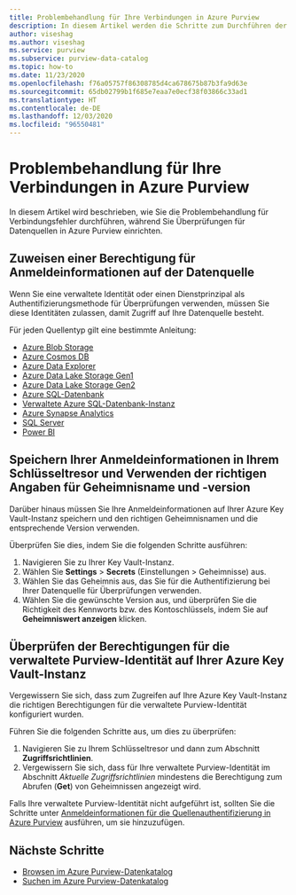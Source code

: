 ```yaml
---
title: Problembehandlung für Ihre Verbindungen in Azure Purview
description: In diesem Artikel werden die Schritte zum Durchführen der Problembehandlung für Ihre Verbindungen in Azure Purview beschrieben.
author: viseshag
ms.author: viseshag
ms.service: purview
ms.subservice: purview-data-catalog
ms.topic: how-to
ms.date: 11/23/2020
ms.openlocfilehash: f76a05757f86308785d4ca678675b87b3fa9d63e
ms.sourcegitcommit: 65db02799b1f685e7eaa7e0ecf38f03866c33ad1
ms.translationtype: HT
ms.contentlocale: de-DE
ms.lasthandoff: 12/03/2020
ms.locfileid: "96550481"
---
```

# <a name="troubleshoot-your-connections-in-azure-purview"></a>Problembehandlung für Ihre Verbindungen in Azure Purview

In diesem Artikel wird beschrieben, wie Sie die Problembehandlung für Verbindungsfehler durchführen, während Sie Überprüfungen für Datenquellen in Azure Purview einrichten.

## <a name="permission-the-credential-on-the-data-source"></a>Zuweisen einer Berechtigung für Anmeldeinformationen auf der Datenquelle

Wenn Sie eine verwaltete Identität oder einen Dienstprinzipal als Authentifizierungsmethode für Überprüfungen verwenden, müssen Sie diese Identitäten zulassen, damit Zugriff auf Ihre Datenquelle besteht.

Für jeden Quellentyp gilt eine bestimmte Anleitung:

- [Azure Blob Storage](register-scan-azure-blob-storage-source.md#setting-up-authentication-for-a-scan)
- [Azure Cosmos DB](register-scan-azure-cosmos-database.md#setting-up-authentication-for-a-scan)
- [Azure Data Explorer](register-scan-azure-data-explorer.md#setting-up-authentication-for-a-scan)
- [Azure Data Lake Storage Gen1](register-scan-adls-gen1.md#setting-up-authentication-for-a-scan)
- [Azure Data Lake Storage Gen2](register-scan-adls-gen2.md#setting-up-authentication-for-a-scan)
- [Azure SQL-Datenbank](register-scan-azure-sql-database.md)
- [Verwaltete Azure SQL-Datenbank-Instanz](register-scan-azure-sql-database-managed-instance.md#setting-up-authentication-for-a-scan)
- [Azure Synapse Analytics](register-scan-azure-synapse-analytics.md#setting-up-authentication-for-a-scan)
- [SQL Server](register-scan-on-premises-sql-server.md#setting-up-authentication-for-a-scan)
- [Power BI](register-scan-power-bi-tenant.md)

## <a name="storing-your-credential-in-your-key-vault-and-using-the-right-secret-name-and-version"></a>Speichern Ihrer Anmeldeinformationen in Ihrem Schlüsseltresor und Verwenden der richtigen Angaben für Geheimnisname und -version

Darüber hinaus müssen Sie Ihre Anmeldeinformationen auf Ihrer Azure Key Vault-Instanz speichern und den richtigen Geheimnisnamen und die entsprechende Version verwenden.

Überprüfen Sie dies, indem Sie die folgenden Schritte ausführen:

1. Navigieren Sie zu Ihrer Key Vault-Instanz.
1. Wählen Sie **Settings** > **Secrets** (Einstellungen > Geheimnisse) aus.
1. Wählen Sie das Geheimnis aus, das Sie für die Authentifizierung bei Ihrer Datenquelle für Überprüfungen verwenden.
1. Wählen Sie die gewünschte Version aus, und überprüfen Sie die Richtigkeit des Kennworts bzw. des Kontoschlüssels, indem Sie auf **Geheimniswert anzeigen** klicken. 

## <a name="verify-permissions-for-the-purview-managed-identity-on-your-azure-key-vault"></a>Überprüfen der Berechtigungen für die verwaltete Purview-Identität auf Ihrer Azure Key Vault-Instanz

Vergewissern Sie sich, dass zum Zugreifen auf Ihre Azure Key Vault-Instanz die richtigen Berechtigungen für die verwaltete Purview-Identität konfiguriert wurden.

Führen Sie die folgenden Schritte aus, um dies zu überprüfen:

1. Navigieren Sie zu Ihrem Schlüsseltresor und dann zum Abschnitt **Zugriffsrichtlinien**.
1. Vergewissern Sie sich, dass für Ihre verwaltete Purview-Identität im Abschnitt *Aktuelle Zugriffsrichtlinien* mindestens die Berechtigung zum Abrufen (**Get**) von Geheimnissen angezeigt wird.

Falls Ihre verwaltete Purview-Identität nicht aufgeführt ist, sollten Sie die Schritte unter [Anmeldeinformationen für die Quellenauthentifizierung in Azure Purview](manage-credentials.md) ausführen, um sie hinzuzufügen. 

## <a name="next-steps"></a>Nächste Schritte

- [Browsen im Azure Purview-Datenkatalog](how-to-browse-catalog.md)
- [Suchen im Azure Purview-Datenkatalog](how-to-search-catalog.md)
